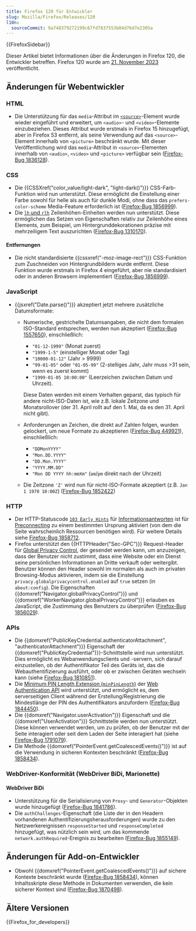 ```yaml
---
title: Firefox 120 für Entwickler
slug: Mozilla/Firefox/Releases/120
l10n:
  sourceCommit: 9a748379272199c67fd7837553b04d76d7e2305a
---
```


{{FirefoxSidebar}}

Dieser Artikel bietet Informationen über die Änderungen in Firefox 120, die Entwickler betreffen. Firefox 120 wurde am [21. November 2023](https://whattrainisitnow.com/release/?version=120) veröffentlicht.

## Änderungen für Webentwickler

### HTML

- Die Unterstützung für das `media`-Attribut im [`<source>`](/de/docs/Web/HTML/Element/source)-Element wurde wieder eingeführt und erweitert, um `<audio>`- und `<video>`-Elemente einzubeziehen. Dieses Attribut wurde erstmals in Firefox 15 hinzugefügt, aber in Firefox 53 entfernt, als seine Verwendung auf das `<source>`-Element innerhalb von `<picture>` beschränkt wurde. Mit dieser Veröffentlichung wird das `media`-Attribut in `<source>`-Elementen innerhalb von `<audio>`, `<video>` und `<picture>` verfügbar sein ([Firefox-Bug 1836128](https://bugzil.la/1836128)).

### CSS

- Die {{CSSXref("color_value/light-dark", "light-dark()")}} CSS-Farb-Funktion wird nun unterstützt. Diese ermöglicht die Einstellung einer Farbe sowohl für helle als auch für dunkle Modi, ohne dass das `prefers-color-scheme` Media-Feature erforderlich ist ([Firefox-Bug 1856999](https://bugzil.la/1856999)).
- Die [`lh` und `rlh`](/de/docs/Learn/CSS/Building_blocks/Values_and_units#line_height_units) Zeilenhöhen-Einheiten werden nun unterstützt. Diese ermöglichen das Setzen von Eigenschaften relativ zur Zeilenhöhe eines Elements, zum Beispiel, um Hintergrunddekorationen präzise mit mehrzeiligem Text auszurichten ([Firefox-Bug 1310170](https://bugzil.la/1310170)).

#### Entfernungen

- Die nicht standardisierte {{cssxref("-moz-image-rect")}} CSS-Funktion zum Zuschneiden von Hintergrundbildern wurde entfernt. Diese Funktion wurde erstmals in Firefox 4 eingeführt, aber nie standardisiert oder in anderen Browsern implementiert ([Firefox-Bug 1856999](https://bugzil.la/1853867)).

### JavaScript

- {{jsxref("Date.parse()")}} akzeptiert jetzt mehrere zusätzliche Datumsformate:

  - Numerische, gestrichelte Datumsangaben, die nicht dem formalen ISO-Standard entsprechen, werden nun akzeptiert ([Firefox-Bug 1557650](https://bugzil.la/1557650)), einschließlich:

    - `"01-12-1999"` (Monat zuerst)
    - `"1999-1-5"` (einstelliger Monat oder Tag)
    - `"10000-01-12"` (Jahr > 9999)
    - `"99-01-05"` oder `"01-05-99"` (2-stelliges Jahr, Jahr muss >31 sein, wenn es zuerst kommt)
    - `"1999-01-05 10:00:00"` (Leerzeichen zwischen Datum und Uhrzeit).

    Diese Daten werden mit einem Verhalten geparst, das typisch für andere nicht-ISO-Daten ist, wie z.B. lokale Zeitzone und Monatsrollover (der 31. April rollt auf den 1. Mai, da es den 31. April nicht gibt).

  - Anforderungen an Zeichen, die direkt auf Zahlen folgen, wurden gelockert, um neue Formate zu akzeptieren ([Firefox-Bug 449921](https://bugzil.la/449921)), einschließlich:

    - `"DDMonYYYY"`
    - `"Mon.DD.YYYY"`
    - `"DD.Mon.YYYY"`
    - `"YYYY.MM.DD"`
    - `"Mon DD YYYY hh:mmXm"` (`am`/`pm` direkt nach der Uhrzeit)

  - Die Zeitzone `'Z'` wird nun für nicht-ISO-Formate akzeptiert (z.B. `Jan 1 1970 10:00Z`) ([Firefox-Bug 1852422](https://bugzil.la/1852422))

### HTTP

- Der HTTP-Statuscode [`103 Early Hints`](/de/docs/Web/HTTP/Status/103) für [Informationsantworten](/de/docs/Web/HTTP/Status#information_responses) ist für [Preconnecting](/de/docs/Web/HTML/Attributes/rel/preconnect) zu einem bestimmten Ursprung aktiviert (von dem die Seite wahrscheinlich Ressourcen benötigen wird).
  Für weitere Details siehe [Firefox-Bug 1858712](https://bugzil.la/1858712).
- Firefox unterstützt den {{HTTPHeader("Sec-GPC")}} Request-Header für [Global Privacy Control](https://globalprivacycontrol.org/), der gesendet werden kann, um anzuzeigen, dass der Benutzer nicht zustimmt, dass eine Website oder ein Dienst seine persönlichen Informationen an Dritte verkauft oder weitergibt.
  Benutzer können den Header sowohl im normalen als auch im privaten Browsing-Modus aktivieren, indem sie die Einstellung `privacy.globalprivacycontrol.enabled` auf `true` setzen (in `about:config`).
  Die Eigenschaften {{domxref("Navigator.globalPrivacyControl")}} und {{domxref("WorkerNavigator.globalPrivacyControl")}} erlauben es JavaScript, die Zustimmung des Benutzers zu überprüfen ([Firefox-Bug 1856029](https://bugzil.la/1856029)).

### APIs

- Die {{domxref("PublicKeyCredential.authenticatorAttachment", "authenticatorAttachment")}} Eigenschaft der {{domxref("PublicKeyCredential")}}-Schnittstelle wird nun unterstützt.
  Dies ermöglicht es Webanwendungsclients und -servern, sich darauf einzustellen, ob der Authentifikator Teil des Geräts ist, das die Webauthentifizierung ausführt, oder ob er zwischen Geräten wechseln kann (siehe [Firefox-Bug 1810851](https://bugzil.la/1810851)).
- Die [Minimum PIN Length Extension (`minPinLength`)](/de/docs/Web/API/Web_Authentication_API/WebAuthn_extensions#minpinlength) der [Web Authentication API](/de/docs/Web/API/Web_Authentication_API) wird unterstützt, und ermöglicht es, dem serverseitigen Client während der Erstellung/Registrierung die Mindestlänge der PIN des Authentifikators anzufordern ([Firefox-Bug 1844450](https://bugzil.la/1844450)).
- Die {{domxref("Navigator.userActivation")}} Eigenschaft und die {{domxref("UserActivation")}} Schnittstelle werden nun unterstützt.
  Diese können verwendet werden, um zu prüfen, ob der Benutzer mit der Seite interagiert oder seit dem Laden der Seite interagiert hat (siehe [Firefox-Bug 1791079](https://bugzil.la/1791079)).
- Die Methode {{domxref("PointerEvent.getCoalescedEvents()")}} ist auf die Verwendung in sicheren Kontexten beschränkt ([Firefox-Bug 1858434](https://bugzil.la/1858434)).

### WebDriver-Konformität (WebDriver BiDi, Marionette)

#### WebDriver BiDi

- Unterstützung für die Serialisierung von `Proxy`- und `Generator`-Objekten wurde hinzugefügt ([Firefox-Bug 1841786](https://bugzil.la/1841786)).
- Die `authChallenges`-Eigenschaft (die Liste der in den Headern vorhandenen Authentifizierungsherausforderungen) wurde zu den Netzwerkereignissen `responseStarted` und `responseCompleted` hinzugefügt, was nützlich sein wird, um das kommende `network.authRequired`-Ereignis zu bearbeiten ([Firefox-Bug 1855149](https://bugzil.la/1855149)).

## Änderungen für Add-on-Entwickler

- Obwohl {{domxref("PointerEvent.getCoalescedEvents()")}} auf sichere Kontexte beschränkt wurde ([Firefox-Bug 1858434](https://bugzil.la/1858434)), können Inhaltsskripte diese Methode in Dokumenten verwenden, die kein sicherer Kontext sind ([Firefox-Bug 1870498](https://bugzil.la/1870498)).

## Ältere Versionen

{{Firefox_for_developers}}
